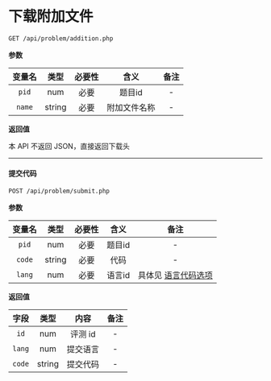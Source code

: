 # 下载附加文件

```bash
GET /api/problem/addition.php
```

**参数**

| 变量名 |  类型  | 必要性 |     含义     | 备注 |
| :----: | :----: | :----: | :----------: | :--: |
| `pid`  |  num   |  必要  |    题目id    |  -   |
| `name` | string |  必要  | 附加文件名称 |  -   |

**返回值**

本 API 不返回 JSON，直接返回下载头

-----

#### 提交代码

```bash
POST /api/problem/submit.php
```

**参数**

| 变量名 |  类型  | 必要性 |  含义  |               备注               |
| :----: | :----: | :----: | :----: | :------------------------------: |
| `pid`  |  num   |  必要  | 题目id |                -                 |
| `code` | string |  必要  |  代码  |                -                 |
| `lang` |  num   |  必要  | 语言id | 具体见 [语言代码选项](../others/lang) |

**返回值**

|  字段  |  类型  |   内容   | 备注 |
| :----: | :----: | :------: | :--: |
|  `id`  |  num   | 评测 id  |  -   |
| `lang` |  num   | 提交语言 |  -   |
| `code` | string | 提交代码 |  -   |